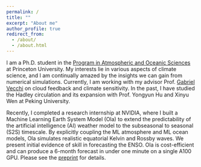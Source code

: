 ```yaml
---
permalink: /
title: ""
excerpt: "About me"
author_profile: true
redirect_from: 
  - /about/
  - /about.html
---
```


I am a Ph.D. student in the [Program in Atmospheric and Oceanic Sciences](https://aos.princeton.edu/) at Princeton University. My interests lie in various aspects of climate science, and I am continually amazed by the insights we can gain from numerical simulations. Currently, I am working with my advisor Prof. [Gabriel Vecchi](https://vecchi.princeton.edu/) on cloud feedback and climate sensitivity. In the past, I have studied the Hadley circulation and its expansion with Prof. Yongyun Hu and Xinyu Wen at Peking University.

Recently, I completed a research internship at NVIDIA, where I built a Machine Learning Earth System Model (Ola) to extend the predictability of the artificial intelligence (AI) weather model to the subseasonal to seasonal (S2S) timescale. By explicitly coupling the ML atmosphere and ML ocean models, Ola simulates realistic equatorial Kelvin and Rossby waves. We present initial evidence of skill in forecasting the ENSO. Ola is cost-efficient and can produce a 6-month forecast in under one minute on a single A100 GPU.  Please see the [preprint](https://arxiv.org/html/2406.08632v1) for details.
